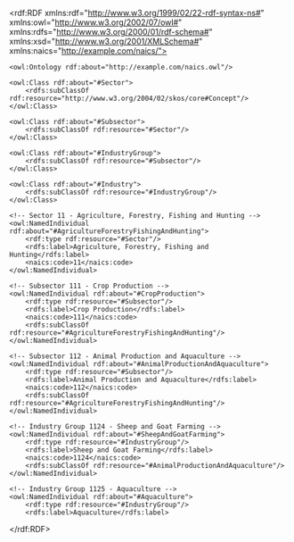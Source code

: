 <?xml version="1.0"?>

<rdf:RDF xmlns:rdf="http://www.w3.org/1999/02/22-rdf-syntax-ns#"
         xmlns:owl="http://www.w3.org/2002/07/owl#"
         xmlns:rdfs="http://www.w3.org/2000/01/rdf-schema#"
         xmlns:xsd="http://www.w3.org/2001/XMLSchema#"
         xmlns:naics="http://example.com/naics/">

    <owl:Ontology rdf:about="http://example.com/naics.owl"/>

    <owl:Class rdf:about="#Sector">
        <rdfs:subClassOf rdf:resource="http://www.w3.org/2004/02/skos/core#Concept"/>
    </owl:Class>

    <owl:Class rdf:about="#Subsector">
        <rdfs:subClassOf rdf:resource="#Sector"/>
    </owl:Class>

    <owl:Class rdf:about="#IndustryGroup">
        <rdfs:subClassOf rdf:resource="#Subsector"/>
    </owl:Class>

    <owl:Class rdf:about="#Industry">
        <rdfs:subClassOf rdf:resource="#IndustryGroup"/>
    </owl:Class>

    <!-- Sector 11 - Agriculture, Forestry, Fishing and Hunting -->
    <owl:NamedIndividual rdf:about="#AgricultureForestryFishingAndHunting">
        <rdf:type rdf:resource="#Sector"/>
        <rdfs:label>Agriculture, Forestry, Fishing and Hunting</rdfs:label>
        <naics:code>11</naics:code>
    </owl:NamedIndividual>

    <!-- Subsector 111 - Crop Production -->
    <owl:NamedIndividual rdf:about="#CropProduction">
        <rdf:type rdf:resource="#Subsector"/>
        <rdfs:label>Crop Production</rdfs:label>
        <naics:code>111</naics:code>
        <rdfs:subClassOf rdf:resource="#AgricultureForestryFishingAndHunting"/>
    </owl:NamedIndividual>

    <!-- Subsector 112 - Animal Production and Aquaculture -->
    <owl:NamedIndividual rdf:about="#AnimalProductionAndAquaculture">
        <rdf:type rdf:resource="#Subsector"/>
        <rdfs:label>Animal Production and Aquaculture</rdfs:label>
        <naics:code>112</naics:code>
        <rdfs:subClassOf rdf:resource="#AgricultureForestryFishingAndHunting"/>
    </owl:NamedIndividual>

    <!-- Industry Group 1124 - Sheep and Goat Farming -->
    <owl:NamedIndividual rdf:about="#SheepAndGoatFarming">
        <rdf:type rdf:resource="#IndustryGroup"/>
        <rdfs:label>Sheep and Goat Farming</rdfs:label>
        <naics:code>1124</naics:code>
        <rdfs:subClassOf rdf:resource="#AnimalProductionAndAquaculture"/>
    </owl:NamedIndividual>

    <!-- Industry Group 1125 - Aquaculture -->
    <owl:NamedIndividual rdf:about="#Aquaculture">
        <rdf:type rdf:resource="#IndustryGroup"/>
        <rdfs:label>Aquaculture</rdfs:label>
</rdf:RDF>
